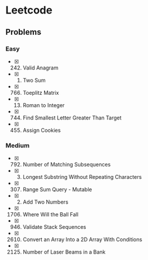 # Leetcode

## Problems

### Easy

- [x] 242. Valid Anagram
- [x] 1. Two Sum
- [x] 766. Toeplitz Matrix
- [x] 13. Roman to Integer
- [x] 744. Find Smallest Letter Greater Than Target
- [x] 455. Assign Cookies

### Medium

- [x] 792. Number of Matching Subsequences
- [x] 3. Longest Substring Without Repeating Characters
- [x] 307. Range Sum Query - Mutable
- [x] 2. Add Two Numbers
- [x] 1706. Where Will the Ball Fall
- [x] 946. Validate Stack Sequences
- [x] 2610. Convert an Array Into a 2D Array With Conditions
- [x] 2125. Number of Laser Beams in a Bank
